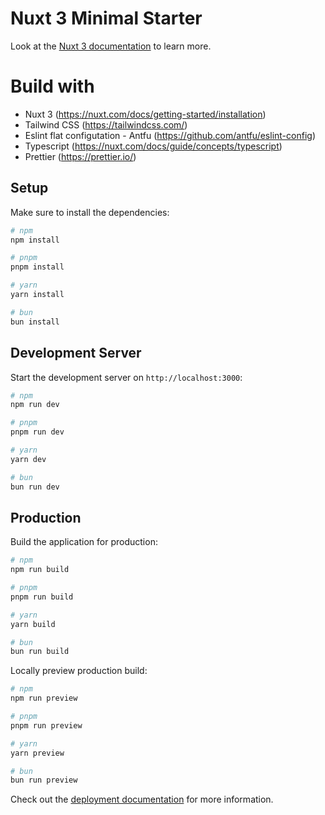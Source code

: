 # Nuxt 3 Minimal Starter

Look at the [Nuxt 3 documentation](https://nuxt.com/docs/getting-started/introduction) to learn more.

# Build with

- Nuxt 3 (https://nuxt.com/docs/getting-started/installation)
- Tailwind CSS (https://tailwindcss.com/)
- Eslint flat configutation - Antfu (https://github.com/antfu/eslint-config)
- Typescript (https://nuxt.com/docs/guide/concepts/typescript)
- Prettier (https://prettier.io/)

## Setup

Make sure to install the dependencies:

```bash
# npm
npm install

# pnpm
pnpm install

# yarn
yarn install

# bun
bun install
```

## Development Server

Start the development server on `http://localhost:3000`:

```bash
# npm
npm run dev

# pnpm
pnpm run dev

# yarn
yarn dev

# bun
bun run dev
```

## Production

Build the application for production:

```bash
# npm
npm run build

# pnpm
pnpm run build

# yarn
yarn build

# bun
bun run build
```

Locally preview production build:

```bash
# npm
npm run preview

# pnpm
pnpm run preview

# yarn
yarn preview

# bun
bun run preview
```

Check out the [deployment documentation](https://nuxt.com/docs/getting-started/deployment) for more information.

